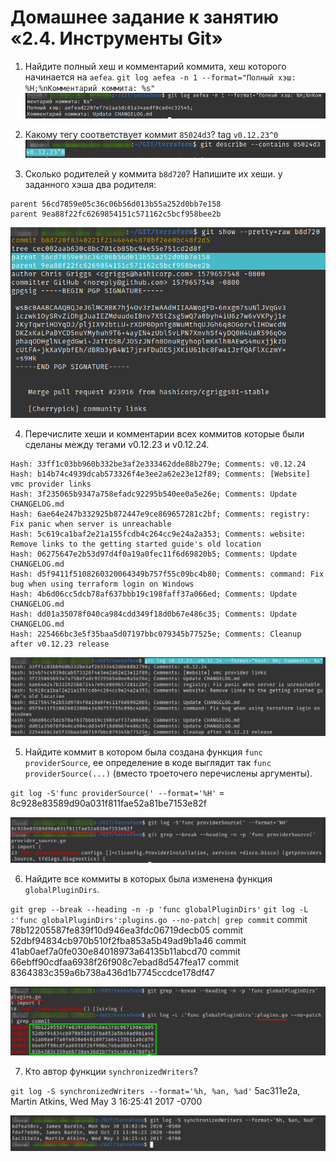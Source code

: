  # Домашнее задание к занятию «2.4. Инструменты Git»

1. Найдите полный хеш и комментарий коммита, хеш которого начинается на `aefea`.
`git log aefea -n 1 --format="Полный хэш: %H;%nКомментарий коммита: %s"`
![Скриншот выполненного задания](assets/Pasted%20image%2020211121201940.png)

2. Какому тегу соответствует коммит `85024d3`?
tag `v0.12.23^0`
![Скриншот выполненного задания](assets/Pasted%20image%2020211121204046.png)

3. Сколько родителей у коммита `b8d720`? Напишите их хеши.
у заданного хэша два родителя:
```
parent 56cd7859e05c36c06b56d013b55a252d0bb7e158
parent 9ea88f22fc6269854151c571162c5bcf958bee2b

```
![Скриншот выполненного задания](assets/Pasted%20image%2020211121210946.png)

4. Перечислите хеши и комментарии всех коммитов которые были сделаны между тегами v0.12.23 и v0.12.24.
```
Hash: 33ff1c03bb960b332be3af2e333462dde88b279e; Comments: v0.12.24
Hash: b14b74c4939dcab573326f4e3ee2a62e23e12f89; Comments: [Website] vmc provider links
Hash: 3f235065b9347a758efadc92295b540ee0a5e26e; Comments: Update CHANGELOG.md
Hash: 6ae64e247b332925b872447e9ce869657281c2bf; Comments: registry: Fix panic when server is unreachable
Hash: 5c619ca1baf2e21a155fcdb4c264cc9e24a2a353; Comments: website: Remove links to the getting started guide's old location
Hash: 06275647e2b53d97d4f0a19a0fec11f6d69820b5; Comments: Update CHANGELOG.md
Hash: d5f9411f5108260320064349b757f55c09bc4b80; Comments: command: Fix bug when using terraform login on Windows
Hash: 4b6d06cc5dcb78af637bbb19c198faff37a066ed; Comments: Update CHANGELOG.md
Hash: dd01a35078f040ca984cdd349f18d0b67e486c35; Comments: Update CHANGELOG.md
Hash: 225466bc3e5f35baa5d07197bbc079345b77525e; Comments: Cleanup after v0.12.23 release
```
![Скриншот выполненного задания](assets/Pasted%20image%2020211121211704.png)

5. Найдите коммит в котором была создана функция `func providerSource`, ее определение в коде выглядит так `func providerSource(...)` (вместо троеточего перечислены аргументы).

`git log -S'func providerSource(' --format='%H'` = 8c928e83589d90a031f811fae52a81be7153e82f

![Скриншот выполненного задания](assets/Pasted%20image%2020211124205355.png)

6. Найдите все коммиты в которых была изменена функция `globalPluginDirs`.

`git grep --break --heading -n -p 'func globalPluginDirs'`
`git log -L :'func globalPluginDirs':plugins.go --no-patch| grep commit`
commit 78b12205587fe839f10d946ea3fdc06719decb05
commit 52dbf94834cb970b510f2fba853a5b49ad9b1a46
commit 41ab0aef7a0fe030e84018973a64135b11abcd70
commit 66ebff90cdfaa6938f26f908c7ebad8d547fea17
commit 8364383c359a6b738a436d1b7745ccdce178df47

![Скриншот выполненного задания](assets/Pasted%20image%2020211124210303.png)

7. Кто автор функции `synchronizedWriters`?

`git log -S synchronizedWriters --format='%h, %an, %ad'`
5ac311e2a, Martin Atkins, Wed May 3 16:25:41 2017 -0700

![Скриншот выполненного задания](assets/Pasted%20image%2020211124211647.png)
